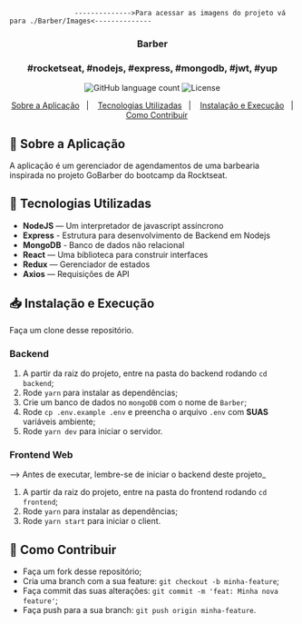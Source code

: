                     -------------->Para acessar as imagens do projeto vá para ./Barber/Images<--------------

<h3 align="center">
  Barber
</h3>

<h3 align="center">
  #rocketseat, #nodejs, #express, #mongodb, #jwt, #yup
</h3>

<p align="center">
  <img alt="GitHub language count" src="https://img.shields.io/github/languages/count/rocketseat/bootcamp-gostack-desafio-01?color=%2304D361">

  <img alt="License" src="https://img.shields.io/badge/license-MIT-%2304D361">

</p>

<p align="center">
  <a href="#rocket-sobre-a-aplicação">Sobre a Aplicação</a>&nbsp;&nbsp;&nbsp;|&nbsp;&nbsp;&nbsp;
  <a href="#rocketTecnologias Utilizadas">Tecnologias Utilizadas</a>&nbsp;&nbsp;&nbsp;|&nbsp;&nbsp;&nbsp;
  <a href="#rocketTecnologias Utilizadas"> Instalação e Execução</a>&nbsp;&nbsp;&nbsp;|&nbsp;&nbsp;&nbsp;
   <a href="#rocketTecnologias Utilizadas">Como Contribuir</a>
</p>

## :rocket: Sobre a Aplicação

A aplicação é um gerenciador de agendamentos de uma barbearia inspirada no projeto GoBarber do bootcamp da Rocktseat.

## :rocket: Tecnologias Utilizadas
- **NodeJS** — Um interpretador de javascript assíncrono
- **Express** - Estrutura para desenvolvimento de Backend em Nodejs
- **MongoDB** - Banco de dados não relacional
- **React** — Uma biblioteca para construir interfaces
- **Redux** — Gerenciador de estados
- **Axios** — Requisições de API

## 📥 Instalação e Execução

Faça um clone desse repositório.

### Backend

1. A partir da raiz do projeto, entre na pasta do backend rodando `cd backend`;
2. Rode `yarn` para instalar as dependências;
3. Crie um banco de dados no `mongoDB` com o nome de `Barber`;
4. Rode `cp .env.example .env` e preencha o arquivo `.env` com **SUAS** variáveis ambiente;
6. Rode `yarn dev` para iniciar o servidor.

### Frontend Web

--> Antes de executar, lembre-se de iniciar o backend deste projeto_

1. A partir da raiz do projeto, entre na pasta do frontend rodando `cd frontend`;
2. Rode `yarn` para instalar as dependências;
3. Rode `yarn start` para iniciar o client.


## 🤔 Como Contribuir

- Faça um fork desse repositório;
- Cria uma branch com a sua feature: `git checkout -b minha-feature`;
- Faça commit das suas alterações: `git commit -m 'feat: Minha nova feature'`;
- Faça push para a sua branch: `git push origin minha-feature`.
